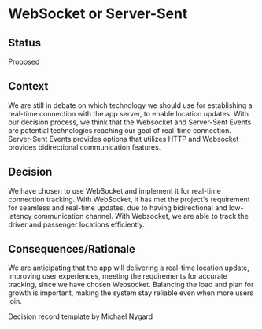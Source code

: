 # WebSocket or Server-Sent

## Status
Proposed

## Context
We are still in debate on which technology we should use for establishing a real-time connection with the app server, to enable location updates.
With our decision process, we think that the Websocket and Server-Sent Events are potential technologies reaching our goal of real-time connection. Server-Sent Events provides options that utilizes HTTP and Websocket provides bidirectional communication features. 

## Decision
We have chosen to use WebSocket and implement it for real-time connection tracking. With WebSocket, it has met the project's requirement for seamless and real-time updates, due to having bidirectional and low-latency communication channel. With Websocket, we are able to track the driver and passenger locations efficiently. 

## Consequences/Rationale
We are anticipating that the app will delivering a real-time location update, improving user experiences, meeting the requirements for accurate tracking, since we have chosen Websocket. Balancing the load and plan for growth is important, making the system stay reliable even when more users join. 

Decision record template by Michael Nygard
